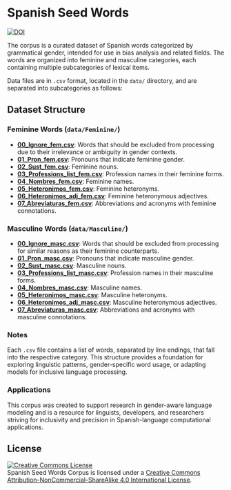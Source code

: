 # Spanish Seed Words

[![DOI](https://zenodo.org/badge/894535677.svg)](https://doi.org/10.5281/zenodo.14264692)

The corpus is a curated dataset of Spanish words categorized by grammatical gender, intended for use in bias analysis and related fields. The words are organized into feminine and masculine categories, each containing multiple subcategories of lexical items. 

Data files are in `.csv` format, located in the `data/` directory, and are separated into subcategories as follows:

## Dataset Structure

### Feminine Words (`data/Feminine/`)
- [**00_Ignore_fem.csv**](./data/Feminine/00_Ignore_fem.csv): Words that should be excluded from processing due to their irrelevance or ambiguity in gender contexts.
- [**01_Pron_fem.csv**](./data/Feminine/01_Pron_fem.csv): Pronouns that indicate feminine gender.
- [**02_Sust_fem.csv**](./data/Feminine/02_Sust_fem.csv): Feminine nouns.
- [**03_Professions_list_fem.csv**](./data/Feminine/03_Professions_list_fem.csv): Profession names in their feminine forms.
- [**04_Nombres_fem.csv**](./data/Feminine/04_Nombres_fem.csv): Feminine names.
- [**05_Heteronimos_fem.csv**](./data/Feminine/05_Heteronimos_fem.csv): Feminine heteronyms.
- [**06_Heteronimos_adj_fem.csv**](./data/Feminine/06_Heteronimos_adj_fem.csv): Feminine heteronymous adjectives.
- [**07_Abreviaturas_fem.csv**](./data/Feminine/07_Abreviaturas_fem.csv): Abbreviations and acronyms with feminine connotations.

### Masculine Words (`data/Masculine/`)
- [**00_Ignore_masc.csv**](./data/Masculine/00_Ignore_masc.csv): Words that should be excluded from processing for similar reasons as their feminine counterparts.
- [**01_Pron_masc.csv**](./data/Masculine/01_Pron_masc.csv): Pronouns that indicate masculine gender.
- [**02_Sust_masc.csv**](./data/Masculine/02_Sust_masc.csv): Masculine nouns.
- [**03_Professions_list_masc.csv**](./data/Masculine/03_Professions_list_masc.csv): Profession names in their masculine forms.
- [**04_Nombres_masc.csv**](./data/Masculine/04_Nombres_masc.csv): Masculine names.
- [**05_Heteronimos_masc.csv**](./data/Masculine/05_Heteronimos_masc.csv): Masculine heteronyms.
- [**06_Heteronimos_adj_masc.csv**](./data/Masculine/06_Heteronimos_adj_masc.csv): Masculine heteronymous adjectives.
- [**07_Abreviaturas_masc.csv**](./data/Masculine/07_Abreviaturas_masc.csv): Abbreviations and acronyms with masculine connotations.

### Notes
Each `.csv` file contains a list of words, separated by line endings, that fall into the respective category. This structure provides a foundation for exploring linguistic patterns, gender-specific word usage, or adapting models for inclusive language processing.

### Applications
This corpus was created to support research in gender-aware language modeling and is a resource for linguists, developers, and researchers striving for inclusivity and precision in Spanish-language computational applications.

## License

<a rel="license" href="http://creativecommons.org/licenses/by-nc-sa/4.0/"><img alt="Creative Commons License" style="border-width:0" src="https://i.creativecommons.org/l/by-nc-sa/4.0/88x31.png" /></a><br />
<span xmlns:dct="http://purl.org/dc/terms/" property="dct:title">Spanish Seed Words Corpus</span> is licensed under a <a rel="license" href="http://creativecommons.org/licenses/by-nc-sa/4.0/">Creative Commons Attribution-NonCommercial-ShareAlike 4.0 International License</a>.
